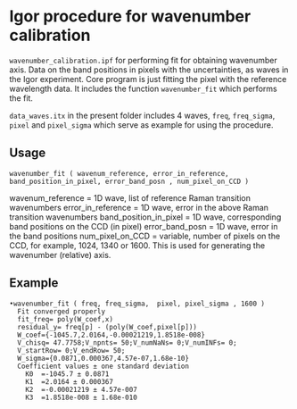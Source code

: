 # Igor procedure for  wavenumber calibration

 `wavenumber_calibration.ipf` for performing fit for obtaining wavenumber  axis. Data on the band positions in pixels with the uncertainties, as waves in the Igor experiment. Core program is just fitting the pixel with the reference wavelength data. It includes  the function `wavenumber_fit` which  performs the fit.



`data_waves.itx`  in the present  folder includes  4 waves, `freq`, `freq_sigma`, `pixel` and `pixel_sigma` which  serve as example for  using  the procedure.

Usage
----------------
```
wavenumber_fit ( wavenum_reference, error_in_reference,  band_position_in_pixel, error_band_posn , num_pixel_on_CCD )

```
wavenum_reference       =   1D wave, list  of  reference Raman transition wavenumbers
error_in_reference      =   1D wave, error in the above Raman transition wavenumbers
band_position_in_pixel  =   1D wave, corresponding band  positions on  the CCD (in  pixel)
error_band_posn         =   1D wave, error in the band positions
num_pixel_on_CCD        =   variable,  number of pixels  on the CCD,  for example, 1024, 1340  or 1600. This is used for generating  the wavenumber (relative) axis.


Example
-------------------
```
•wavenumber_fit ( freq, freq_sigma,  pixel, pixel_sigma , 1600 )
  Fit converged properly
  fit_freq= poly(W_coef,x)
  residual_y= freq[p] - (poly(W_coef,pixel[p]))
  W_coef={-1045.7,2.0164,-0.00021219,1.8518e-008}
  V_chisq= 47.7758;V_npnts= 50;V_numNaNs= 0;V_numINFs= 0;
  V_startRow= 0;V_endRow= 50;
  W_sigma={0.0871,0.000367,4.57e-07,1.68e-10}
  Coefficient values ± one standard deviation
  	K0	=-1045.7 ± 0.0871
  	K1	=2.0164 ± 0.000367
  	K2	=-0.00021219 ± 4.57e-007
  	K3	=1.8518e-008 ± 1.68e-010
```
